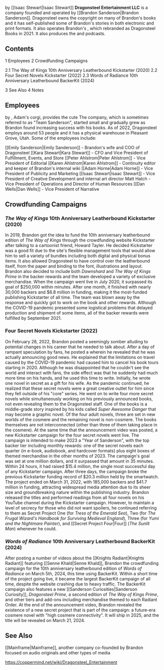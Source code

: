  by [[Isaac Stewart\|Isaac Stewart]] 
**Dragonsteel Entertainment LLC** is a company founded and operated by [[Brandon Sanderson\|Brandon Sanderson]].
Dragonsteel owns the copyright on many of Brandon's books and it has self-published some of Brandon's stories in both electronic and print formats. It also operates Brandon's , which rebranded as Dragonsteel Books in 2021. It also produces the  and  podcasts.

## Contents

1 Employees
2 Crowdfunding Campaigns

2.1 The Way of Kings 10th Anniversary Leatherbound Kickstarter (2020)
2.2 Four Secret Novels Kickstarter (2022)
2.3 Words of Radiance 10th Anniversary Leatherbound BackerKit (2024)


3 See Also
4 Notes


## Employees
 by  , Adam's corgi, provides the cute
The company, which is sometimes referred to as "Team Sanderson", started small and gradually grew as Brandon found increasing success with his books. As of 2022, Dragonsteel employs around 53 people and it has a physical warehouse in Pleasant Grove, Utah.
Some of the employees include:

[[Emily Sanderson\|Emily Sanderson]] - Brandon's wife and COO of Dragonsteel
[[Kara Stewart\|Kara Stewart]] - CFO and Vice President of Fulfillment, Events, and Store
[[Peter Ahlstrom\|Peter Ahlstrom]] - Vice President of Editorial
[[Karen Ahlstrom\|Karen Ahlstrom]] - Continuity editor and keeper of Brandon's internal wiki
[[Adam Horne\|Adam Horne]] - Vice President of Publicity and Marketing
[[Isaac Stewart\|Isaac Stewart]] - Vice President of Creative Development and internal art director
Matt Hatch - Vice President of Operations and Director of Human Resources
[[Dan Wells\|Dan Wells]] - Vice President of Narrative
## Crowdfunding Campaigns
### *The Way of Kings* 10th Anniversary Leatherbound Kickstarter (2020)
In 2019, Brandon got the idea to fund the 10th anniversary leatherbound edition of *The Way of Kings* through the crowdfunding website Kickstarter after talking to a cartoonist friend, Howard Tayler. He decided Kickstarter was a good fit due to the site's flexible management tools that would allow him to sell a variety of bundles including both digital and physical bonus items. It also allowed Dragonsteel to have control over the leatherbound itself, from the paper and binding to the font, illustrations and layout. Brandon also decided to include both *Dawnshard* and *The Way of Kings Prime* in the backer rewards and the team developed a variety of exclusive merchandise.
When the campaign went live in July 2020, it surpassed its goal of $250,000 within minutes. After one month, it finished with nearly 30,000 backers and $6.8 million in funding, making it the most-funded publishing Kickstarter of all time. The team was blown away by the response and quickly got to work on the book and other rewards. Although the COVID-19 pandemic presented some logistical problems that delayed production and shipment of some items, all of the backer rewards were fulfilled by September 2021.

### Four Secret Novels Kickstarter (2022)
On February 28, 2022, Brandon posted a seemingly somber  alluding to potential changes in his career that he needed to talk about. After a day of rampant speculation by fans, he posted a  wherein he revealed that he was actually announcing good news. He explained that the limitations on travel caused by the COVID-19 pandemic had caused him to cancel his book tours starting in 2020. Although he was disappointed that he couldn't see the world and interact with fans, the side effect was that he suddenly had much more time on his hands, and he used this time to write. Initially, he wrote one novel in secret as a gift for his wife. As the pandemic continued, he realized that these secret novels were a great creative outlet for him since they fell outside of his "core" series. He went on to write four more secret novels while simultaneously working on his previously announced books, not even revealing them to the Dragonsteel staff. One of the books is a middle-grade story inspired by his kids called *Super Awesome Danger* that may become a graphic novel. Of the four adult novels, three are set in new worlds of the cosmere and the remaining novel is non-cosmere. The books themselves are not interconnected (other than three of them taking place in the cosmere).
At the same time that the announcement video was posted, a new Kickstarter campaign for the four secret novels went live. The campaign is intended to make 2023 a "Year of Sanderson", with the top backer tier including monthly rewards: one of the secret novels each quarter (in e-book, audiobook, and hardcover formats) plus eight boxes of themed merchandise in the other months of 2023. The campaign's goal was set at one million dollars, and it surpassed that amount in 35 minutes. Within 24 hours, it had raised $15.4 million, the single most successful day of any Kickstarter campaign. After three days, the campaign broke the previous Kickstarter funding record of $20.3 million held by the  smartwatch. The project ended on March 31, 2022, with 185,000 backers and $41.7 million in funding, attracting widespread media attention due to its sheer size and groundbreaking nature within the publishing industry.
Brandon released the titles and performed readings from all four novels on his YouTube channel during the Kickstarter campaign. However, to maintain a level of secrecy for those who did not want spoilers, he continued referring to them as Secret Project One (for *Tress of the Emerald Sea*), Two (for *The Frugal Wizard's Handbook for Surviving Medieval England*), Three (for *Yumi and the Nightmare Painter*), and [[Secret Project Four\|Four]] (*The Sunlit Man*) whenever he could.

### *Words of Radiance* 10th Anniversary Leatherbound BackerKit (2024)
After posting a number of videos about the [[Knights Radiant\|Knights Radiant]] featuring [[Senne Khald\|Senne Khald]], Brandon  the crowdfunding campaign for the 10th anniversary leatherbound edition of *Words of Radiance* on March 5th, 2024, this time using BackerKit. Within a short time of the project going live, it became the largest BackerKit campaign of all time, despite the website crashing due to heavy traffic. The BackerKit campaign also features a new [[Sanderson Curiosities\|Sanderson Curiosity]], *Dragonsteel Prime*, a second edition of *The Way of Kings Prime*, and other tiers and add-ons including merchandise themed to each Radiant Order.
At the end of the announcement video, Brandon revealed the existence of a new secret project that is part of the campaign: a future-era cosmere novel with "high cosmere connectivity". It will ship in 2025, and the title will be revealed on March 21, 2024.

## See Also
[[Mainframe\|Mainframe]], another company co-founded by Brandon focused on audio originals and other types of media


https://coppermind.net/wiki/Dragonsteel_Entertainment